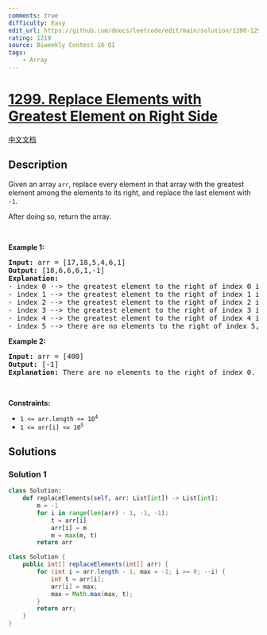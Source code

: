 ```yaml
---
comments: true
difficulty: Easy
edit_url: https://github.com/doocs/leetcode/edit/main/solution/1200-1299/1299.Replace%20Elements%20with%20Greatest%20Element%20on%20Right%20Side/README_EN.md
rating: 1219
source: Biweekly Contest 16 Q1
tags:
    - Array
---
```


<!-- problem:start -->

# [1299. Replace Elements with Greatest Element on Right Side](https://leetcode.com/problems/replace-elements-with-greatest-element-on-right-side)

[中文文档](/solution/1200-1299/1299.Replace%20Elements%20with%20Greatest%20Element%20on%20Right%20Side/README.md)

## Description

<p>Given an array <code>arr</code>,&nbsp;replace every element in that array with the greatest element among the elements to its&nbsp;right, and replace the last element with <code>-1</code>.</p>

<p>After doing so, return the array.</p>

<p>&nbsp;</p>
<p><strong class="example">Example 1:</strong></p>

<pre>
<strong>Input:</strong> arr = [17,18,5,4,6,1]
<strong>Output:</strong> [18,6,6,6,1,-1]
<strong>Explanation:</strong> 
- index 0 --&gt; the greatest element to the right of index 0 is index 1 (18).
- index 1 --&gt; the greatest element to the right of index 1 is index 4 (6).
- index 2 --&gt; the greatest element to the right of index 2 is index 4 (6).
- index 3 --&gt; the greatest element to the right of index 3 is index 4 (6).
- index 4 --&gt; the greatest element to the right of index 4 is index 5 (1).
- index 5 --&gt; there are no elements to the right of index 5, so we put -1.
</pre>

<p><strong class="example">Example 2:</strong></p>

<pre>
<strong>Input:</strong> arr = [400]
<strong>Output:</strong> [-1]
<strong>Explanation:</strong> There are no elements to the right of index 0.
</pre>

<p>&nbsp;</p>
<p><strong>Constraints:</strong></p>

<ul>
	<li><code>1 &lt;= arr.length &lt;= 10<sup>4</sup></code></li>
	<li><code>1 &lt;= arr[i] &lt;= 10<sup>5</sup></code></li>
</ul>

## Solutions

<!-- solution:start -->

### Solution 1

<!-- tabs:start -->

```python
class Solution:
    def replaceElements(self, arr: List[int]) -> List[int]:
        m = -1
        for i in range(len(arr) - 1, -1, -1):
            t = arr[i]
            arr[i] = m
            m = max(m, t)
        return arr
```

```java
class Solution {
    public int[] replaceElements(int[] arr) {
        for (int i = arr.length - 1, max = -1; i >= 0; --i) {
            int t = arr[i];
            arr[i] = max;
            max = Math.max(max, t);
        }
        return arr;
    }
}
```

<!-- tabs:end -->

<!-- solution:end -->

<!-- problem:end -->
